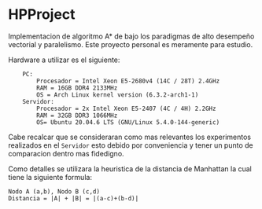 # HPProject

Implementacion de algoritmo A* de bajo los paradigmas de alto desempeño vectorial y paralelismo. Este proyecto personal es meramente para estudio.

Hardware a utilizar es el siguiente:
```
    PC:
        Procesador = Intel Xeon E5-2680v4 (14C / 28T) 2.4GHz
        RAM = 16GB DDR4 2133MHz
        OS = Arch Linux kernel version (6.3.2-arch1-1)
    Servidor:
        Procesador = 2x Intel Xeon E5-2407 (4C / 4H) 2.2GHz
        RAM = 32GB DDR3 1066MHz
        OS= Ubuntu 20.04.6 LTS (GNU/Linux 5.4.0-144-generic)
```

Cabe recalcar que se consideraran como mas relevantes los experimentos realizados en el ```Servidor``` esto debido por conveniencia y tener un punto de comparacion dentro mas fidedigno.

Como detalles se utilizara la heuristica de la distancia de Manhattan la cual tiene la siguiente formula:

```
Nodo A (a,b), Nodo B (c,d)
Distancia = |A| + |B| = |(a-c)+(b-d)|
```

